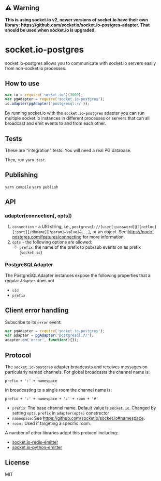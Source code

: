 ## ⚠️ **Warning**
**This is using socket.io v2, newer versions of socket.io have their own library: https://github.com/socketio/socket.io-postgres-adapter. That should be used when socket.io is upgraded.**

# socket.io-postgres

socket.io-postgres allows you to communicate with socket.io servers easily from non-socket.io processes.

## How to use

```js
var io = require('socket.io')(3000);
var pgAdapter = require('socket.io-postgres');
io.adapter(pgAdapter('postgresql://'));
```

By running socket.io with the `socket.io-postgres` adapter you can run
multiple socket.io instances in different processes or servers that can
all broadcast and emit events to and from each other.

## Tests

These are "integration" tests. You will need a real PG database.

Then, run `yarn test`.


## Publishing

`yarn compile`
`yarn publish`

## API

### adapter(connection[, opts])

1. `connection` - a URI string, i.e., `postgresql://[user[:password]@][netloc][:port][/dbname][?param1=value1&...]`, or an object. See https://node-postgres.com/features/connecting for more information.
1. `opts` - the following options are allowed:
    - `prefix`: the name of the prefix to pub/sub events on as prefix (`socket.io`)

### PostgreSQLAdapter

The PostgreSQLAdapter instances expose the following properties
that a regular `Adapter` does not

- `uid`
- `prefix`

## Client error handling

Subscribe to its `error` event:

```js
var pgAdapter = require('socket.io-postgres');
var adapter = pgAdapter('postgresql://');
adapter.on('error', function(){});
```

## Protocol

The `socket.io-postgres` adapter broadcasts and receives messages on particularly named channels. For global broadcasts the channel name is:
```
prefix + ':' + namespace
```

In broadcasting to a single room the channel name is:
```
prefix + ':' + namespace + ':' + room + '#'
```

- `prefix`: The base channel name. Default value is `socket.io`. Changed by setting `opts.prefix` in `adapter(opts)` constructor
- `namespace`: See https://github.com/socketio/socket.io#namespace.
- `room` : Used if targeting a specific room.

A number of other libraries adopt this protocol including:

- [socket.io-redis-emitter](https://github.com/socketio/socket.io-redis-emitter)
- [socket.io-python-emitter](https://github.com/ziyasal/socket.io-python-emitter)


## License

MIT

